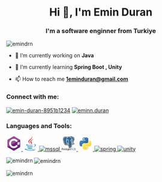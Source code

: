 <h1 align="center">Hi 👋, I'm Emin Duran</h1>
<h3 align="center">I'm a software enginner from Turkiye</h3>

<p align="left"> <img src="https://komarev.com/ghpvc/?username=emindrn&label=Profile%20views&color=0e75b6&style=flat" alt="emindrn" /> </p>

- 🔭 I’m currently working on **Java**

- 🌱 I’m currently learning **Spring Boot , Unity**

- 📫 How to reach me **1eminduran@gmail.com**

<h3 align="left">Connect with me:</h3>
<p align="left">
<a href="https://linkedin.com/in/emin-duran-8951b1234" target="blank"><img align="center" src="https://raw.githubusercontent.com/rahuldkjain/github-profile-readme-generator/master/src/images/icons/Social/linked-in-alt.svg" alt="emin-duran-8951b1234" height="30" width="40" /></a>
<a href="https://instagram.com/emi̇nn.duran" target="blank"><img align="center" src="https://raw.githubusercontent.com/rahuldkjain/github-profile-readme-generator/master/src/images/icons/Social/instagram.svg" alt="emi̇nn.duran" height="30" width="40" /></a>
</p>

<h3 align="left">Languages and Tools:</h3>
<p align="left"> <a href="https://www.w3schools.com/cs/" target="_blank" rel="noreferrer"> <img src="https://raw.githubusercontent.com/devicons/devicon/master/icons/csharp/csharp-original.svg" alt="csharp" width="40" height="40"/> </a> <a href="https://www.java.com" target="_blank" rel="noreferrer"> <img src="https://raw.githubusercontent.com/devicons/devicon/master/icons/java/java-original.svg" alt="java" width="40" height="40"/> </a> <a href="https://www.microsoft.com/en-us/sql-server" target="_blank" rel="noreferrer"> <img src="https://www.svgrepo.com/show/303229/microsoft-sql-server-logo.svg" alt="mssql" width="40" height="40"/> </a> <a href="https://www.postgresql.org" target="_blank" rel="noreferrer"> <img src="https://raw.githubusercontent.com/devicons/devicon/master/icons/postgresql/postgresql-original-wordmark.svg" alt="postgresql" width="40" height="40"/> </a> <a href="https://www.python.org" target="_blank" rel="noreferrer"> <img src="https://raw.githubusercontent.com/devicons/devicon/master/icons/python/python-original.svg" alt="python" width="40" height="40"/> </a> <a href="https://spring.io/" target="_blank" rel="noreferrer"> <img src="https://www.vectorlogo.zone/logos/springio/springio-icon.svg" alt="spring" width="40" height="40"/> </a> <a href="https://unity.com/" target="_blank" rel="noreferrer"> <img src="https://www.vectorlogo.zone/logos/unity3d/unity3d-icon.svg" alt="unity" width="40" height="40"/> </a> </p>

<p><img align="left" src="https://github-readme-stats.vercel.app/api/top-langs?username=emindrn&show_icons=true&locale=en&layout=compact" alt="emindrn" /></p>

<p>&nbsp;<img align="center" src="https://github-readme-stats.vercel.app/api?username=emindrn&show_icons=true&locale=en" alt="emindrn" /></p>

<p><img align="center" src="https://github-readme-streak-stats.herokuapp.com/?user=emindrn&" alt="emindrn" /></p>
